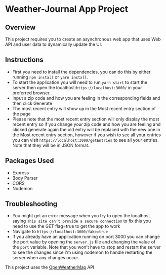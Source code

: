 # Weather-Journal App Project

## Overview
This project requires you to create an asynchronous web app that uses Web API and user data to dynamically update the UI. 

## Instructions
- First you need to install the dependencies, you can do this by either running `npm install` or `yarn install`.
- To start the application you will need to run `yarn start` to start the server then open the localhost:`https://localhost:3000/` in your preferred browser.
- Input a zip code and how you are feeling in the corresponding fields and then click Generate 
- The most recent entry will show up in the Most recent entry section of the page 
- Please note that the most recent entry section will only display the most recent entry so if you change your zip code and how you are feeling and clicked generate again the old entry will be replaced with the new one in the Most recent entry section, however if you wish to see all your entries you can visit `https://localhost:3000/getEntries` to see all your entries. Note that they will be in JSON format.
  
## Packages Used
- Express
- Body Parser
- CORS
- Nodemon 

## Troubleshooting
- You might get an error message when you try to open the localhost saying `This site can’t provide a secure connection` to fix this you need to use the GET flag=true to get the app to work
- Navigate to `https://localhost:3000/fake=true`
- If you already have an application running on port 3000 you can change the port value by opening the `server.js` file and changing the value of the `port` variable. Note that you won't have to stop and restart the server to see the changes since i'm using nodemon to handle restarting the server when any changes occur.

This project uses the [OpenWeatherMap](https://openweathermap.org) API